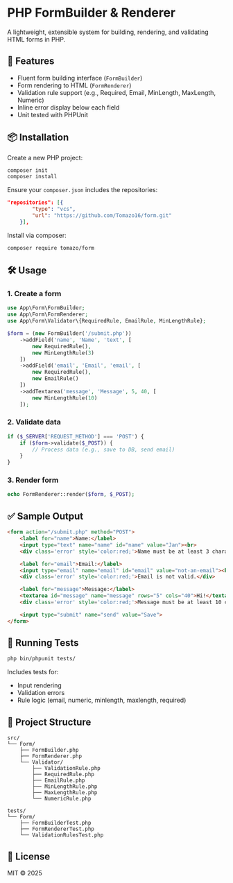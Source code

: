 # PHP FormBuilder & Renderer

A lightweight, extensible system for building, rendering, and validating HTML forms in PHP.

## 🚀 Features

- Fluent form building interface (`FormBuilder`)
- Form rendering to HTML (`FormRenderer`)
- Validation rule support (e.g., Required, Email, MinLength, MaxLength, Numeric)
- Inline error display below each field
- Unit tested with PHPUnit

## 📦 Installation

Create a new PHP project:

```bash
composer init
composer install
```

Ensure your `composer.json` includes the repositories:

```json
"repositories": [{
        "type": "vcs",
        "url": "https://github.com/Tomazo16/form.git"
    }],
```

Install via composer:

```bash
composer require tomazo/form
```

## 🛠️ Usage

### 1. Create a form

```php
use App\Form\FormBuilder;
use App\Form\FormRenderer;
use App\Form\Validator\{RequiredRule, EmailRule, MinLengthRule};

$form = (new FormBuilder('/submit.php'))
    ->addField('name', 'Name', 'text', [
        new RequiredRule(),
        new MinLengthRule(3)
    ])
    ->addField('email', 'Email', 'email', [
        new RequiredRule(),
        new EmailRule()
    ])
    ->addTextarea('message', 'Message', 5, 40, [
        new MinLengthRule(10)
    ]);
```

### 2. Validate data

```php
if ($_SERVER['REQUEST_METHOD'] === 'POST') {
    if ($form->validate($_POST)) {
        // Process data (e.g., save to DB, send email)
    }
}
```

### 3. Render form

```php
echo FormRenderer::render($form, $_POST);
```

## ✅ Sample Output

```html
<form action="/submit.php" method="POST">
    <label for="name">Name:</label>
    <input type="text" name="name" id="name" value="Jan"><br>
    <div class='error' style='color:red;'>Name must be at least 3 characters.</div>

    <label for="email">Email:</label>
    <input type="email" name="email" id="email" value="not-an-email"><br>
    <div class='error' style='color:red;'>Email is not valid.</div>

    <label for="message">Message:</label>
    <textarea id="message" name="message" rows="5" cols="40">Hi!</textarea><br>
    <div class='error' style='color:red;'>Message must be at least 10 characters.</div>

    <input type="submit" name="send" value="Save">
</form>
```

## 🧪 Running Tests

```bash
php bin/phpunit tests/
```

Includes tests for:

- Input rendering
- Validation errors
- Rule logic (email, numeric, minlength, maxlength, required)

## 📁 Project Structure

```
src/
└── Form/
    ├── FormBuilder.php
    ├── FormRenderer.php
    └── Validator/
        ├── ValidationRule.php
        ├── RequiredRule.php
        ├── EmailRule.php
        ├── MinLengthRule.php
        ├── MaxLengthRule.php
        └── NumericRule.php

tests/
└── Form/
    ├── FormBuilderTest.php
    ├── FormRendererTest.php
    └── ValidationRulesTest.php
```

## 📃 License

MIT © 2025